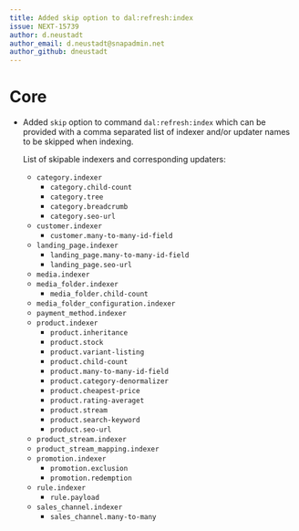 ```yaml
---
title: Added skip option to dal:refresh:index
issue: NEXT-15739
author: d.neustadt
author_email: d.neustadt@snapadmin.net 
author_github: dneustadt
---
```

# Core
* Added `skip` option to command `dal:refresh:index` which can be provided with a comma separated list of indexer and/or updater names to be skipped when indexing.
  
  List of skipable indexers and corresponding updaters:
  
  * `category.indexer`
      * `category.child-count`
      * `category.tree`
      * `category.breadcrumb`
      * `category.seo-url`
  * `customer.indexer`
      * `customer.many-to-many-id-field`
  * `landing_page.indexer`
      * `landing_page.many-to-many-id-field`
      * `landing_page.seo-url`
  * `media.indexer`
  * `media_folder.indexer`
      * `media_folder.child-count`
  * `media_folder_configuration.indexer`
  * `payment_method.indexer`
  * `product.indexer`
      * `product.inheritance`
      * `product.stock`
      * `product.variant-listing`
      * `product.child-count`
      * `product.many-to-many-id-field`
      * `product.category-denormalizer`
      * `product.cheapest-price`
      * `product.rating-averaget`
      * `product.stream`
      * `product.search-keyword`
      * `product.seo-url`
  * `product_stream.indexer`
  * `product_stream_mapping.indexer`
  * `promotion.indexer`
      * `promotion.exclusion`
      * `promotion.redemption`
  * `rule.indexer`
      * `rule.payload`
  * `sales_channel.indexer`
      * `sales_channel.many-to-many`
    
